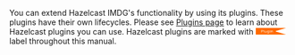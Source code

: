 
You can extend Hazelcast IMDG's functionality by using its plugins. These plugins have their own lifecycles. Please see <a href="http://hazelcast.org/plugins/" target="_blank">Plugins page</a> to learn about Hazelcast plugins you can use. Hazelcast plugins are marked with <img src="../Plugin_New.png" alt="Plugin" height="12" width="54"> label throughout this manual.


